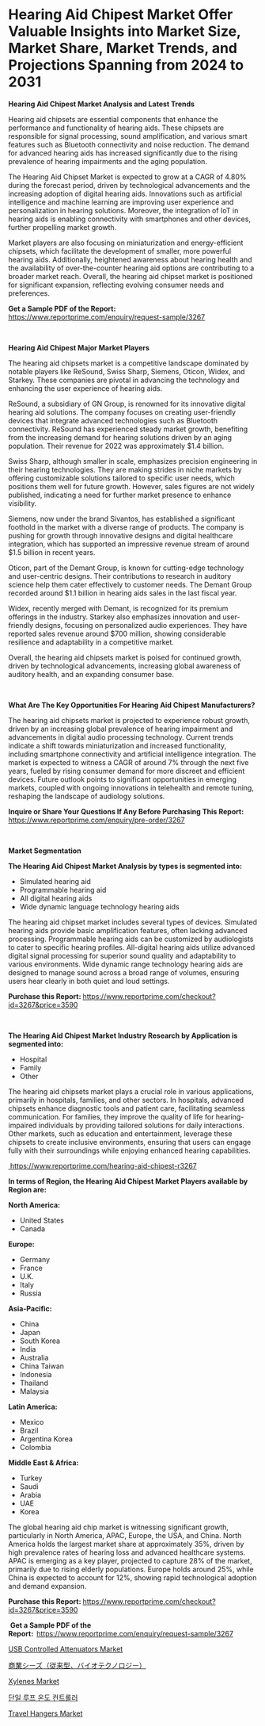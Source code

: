 <p><h1>Hearing Aid Chipest Market Offer Valuable Insights into Market Size, Market Share, Market Trends, and Projections Spanning from 2024 to 2031</h1></p><p><strong>Hearing Aid Chipest Market Analysis and Latest Trends</strong></p>
<p><p>Hearing aid chipsets are essential components that enhance the performance and functionality of hearing aids. These chipsets are responsible for signal processing, sound amplification, and various smart features such as Bluetooth connectivity and noise reduction. The demand for advanced hearing aids has increased significantly due to the rising prevalence of hearing impairments and the aging population. </p><p>The Hearing Aid Chipset Market is expected to grow at a CAGR of 4.80% during the forecast period, driven by technological advancements and the increasing adoption of digital hearing aids. Innovations such as artificial intelligence and machine learning are improving user experience and personalization in hearing solutions. Moreover, the integration of IoT in hearing aids is enabling connectivity with smartphones and other devices, further propelling market growth.  </p><p>Market players are also focusing on miniaturization and energy-efficient chipsets, which facilitate the development of smaller, more powerful hearing aids. Additionally, heightened awareness about hearing health and the availability of over-the-counter hearing aid options are contributing to a broader market reach. Overall, the hearing aid chipset market is positioned for significant expansion, reflecting evolving consumer needs and preferences.</p></p>
<p><strong>Get a Sample PDF of the Report:&nbsp;</strong> <a href="https://www.reportprime.com/enquiry/request-sample/3267">https://www.reportprime.com/enquiry/request-sample/3267</a></p>
<p>&nbsp;</p>
<p><strong>Hearing Aid Chipest Major Market Players</strong></p>
<p><p>The hearing aid chipsets market is a competitive landscape dominated by notable players like ReSound, Swiss Sharp, Siemens, Oticon, Widex, and Starkey. These companies are pivotal in advancing the technology and enhancing the user experience of hearing aids.</p><p>ReSound, a subsidiary of GN Group, is renowned for its innovative digital hearing aid solutions. The company focuses on creating user-friendly devices that integrate advanced technologies such as Bluetooth connectivity. ReSound has experienced steady market growth, benefiting from the increasing demand for hearing solutions driven by an aging population. Their revenue for 2022 was approximately $1.4 billion.</p><p>Swiss Sharp, although smaller in scale, emphasizes precision engineering in their hearing technologies. They are making strides in niche markets by offering customizable solutions tailored to specific user needs, which positions them well for future growth. However, sales figures are not widely published, indicating a need for further market presence to enhance visibility.</p><p>Siemens, now under the brand Sivantos, has established a significant foothold in the market with a diverse range of products. The company is pushing for growth through innovative designs and digital healthcare integration, which has supported an impressive revenue stream of around $1.5 billion in recent years.</p><p>Oticon, part of the Demant Group, is known for cutting-edge technology and user-centric designs. Their contributions to research in auditory science help them cater effectively to customer needs. The Demant Group recorded around $1.1 billion in hearing aids sales in the last fiscal year.</p><p>Widex, recently merged with Demant, is recognized for its premium offerings in the industry. Starkey also emphasizes innovation and user-friendly designs, focusing on personalized audio experiences. They have reported sales revenue around $700 million, showing considerable resilience and adaptability in a competitive market.</p><p>Overall, the hearing aid chipsets market is poised for continued growth, driven by technological advancements, increasing global awareness of auditory health, and an expanding consumer base.</p></p>
<p>&nbsp;</p>
<p><strong>What Are The Key Opportunities For Hearing Aid Chipest Manufacturers?</strong></p>
<p><p>The hearing aid chipsets market is projected to experience robust growth, driven by an increasing global prevalence of hearing impairment and advancements in digital audio processing technology. Current trends indicate a shift towards miniaturization and increased functionality, including smartphone connectivity and artificial intelligence integration. The market is expected to witness a CAGR of around 7% through the next five years, fueled by rising consumer demand for more discreet and efficient devices. Future outlook points to significant opportunities in emerging markets, coupled with ongoing innovations in telehealth and remote tuning, reshaping the landscape of audiology solutions.</p></p>
<p><strong>Inquire or Share Your Questions If Any Before Purchasing This Report:</strong> <a href="https://www.reportprime.com/enquiry/pre-order/3267">https://www.reportprime.com/enquiry/pre-order/3267</a></p>
<p>&nbsp;</p>
<p><strong>Market Segmentation</strong></p>
<p><strong>The Hearing Aid Chipest Market Analysis by types is segmented into:</strong></p>
<p><ul><li>Simulated hearing aid</li><li>Programmable hearing aid</li><li>All digital hearing aids</li><li>Wide dynamic language technology hearing aids</li></ul></p>
<p><p>The hearing aid chipset market includes several types of devices. Simulated hearing aids provide basic amplification features, often lacking advanced processing. Programmable hearing aids can be customized by audiologists to cater to specific hearing profiles. All-digital hearing aids utilize advanced digital signal processing for superior sound quality and adaptability to various environments. Wide dynamic range technology hearing aids are designed to manage sound across a broad range of volumes, ensuring users hear clearly in both quiet and loud settings.</p></p>
<p><strong>Purchase this Report:&nbsp;</strong><a href="https://www.reportprime.com/checkout?id=3267&price=3590">https://www.reportprime.com/checkout?id=3267&price=3590</a></p>
<p>&nbsp;</p>
<p><strong>The Hearing Aid Chipest Market Industry Research by Application is segmented into:</strong></p>
<p><ul><li>Hospital</li><li>Family</li><li>Other</li></ul></p>
<p><p>The hearing aid chipsets market plays a crucial role in various applications, primarily in hospitals, families, and other sectors. In hospitals, advanced chipsets enhance diagnostic tools and patient care, facilitating seamless communication. For families, they improve the quality of life for hearing-impaired individuals by providing tailored solutions for daily interactions. Other markets, such as education and entertainment, leverage these chipsets to create inclusive environments, ensuring that users can engage fully with their surroundings while enjoying enhanced hearing capabilities.</p></p>
<p><a href="https://www.reportprime.com/hearing-aid-chipest-r3267">&nbsp;https://www.reportprime.com/hearing-aid-chipest-r3267</a></p>
<p><strong>In terms of Region, the Hearing Aid Chipest Market Players available by Region are:</strong></p>
<p>
    <p> <strong> North America: </strong>
        <ul>
            <li>United States</li>
            <li>Canada</li>
        </ul>
        </p> 
    <p> <strong> Europe: </strong>
        <ul>
            <li>Germany</li>
            <li>France</li>
            <li>U.K.</li>
            <li>Italy</li>
            <li>Russia</li>
        </ul>
        </p> 
    <p> <strong> Asia-Pacific: </strong>
        <ul>
            <li>China</li>
            <li>Japan</li>
            <li>South Korea</li>
            <li>India</li>
            <li>Australia</li>
            <li>China Taiwan</li>
            <li>Indonesia</li>
            <li>Thailand</li>
            <li>Malaysia</li>
        </ul>
        </p> 
    <p> <strong> Latin America: </strong>
        <ul>
            <li>Mexico</li>
            <li>Brazil</li>
            <li>Argentina Korea</li>
            <li>Colombia</li>
        </ul>
        </p> 
    <p> <strong> Middle East & Africa: </strong>
        <ul>
            <li>Turkey</li>
            <li>Saudi</li>
            <li>Arabia</li>
            <li>UAE</li>
            <li>Korea</li>
        </ul>
    </p>
    </p>
<p><p>The global hearing aid chip market is witnessing significant growth, particularly in North America, APAC, Europe, the USA, and China. North America holds the largest market share at approximately 35%, driven by high prevalence rates of hearing loss and advanced healthcare systems. APAC is emerging as a key player, projected to capture 28% of the market, primarily due to rising elderly populations. Europe holds around 25%, while China is expected to account for 12%, showing rapid technological adoption and demand expansion.</p></p>
<p><strong>Purchase this Report: </strong><a href="https://www.reportprime.com/checkout?id=3267&price=3590">https://www.reportprime.com/checkout?id=3267&price=3590</a></p>
<p>&nbsp;<strong>Get a Sample PDF of the Report:&nbsp;&nbsp;</strong><a href="https://www.reportprime.com/enquiry/request-sample/3267">https://www.reportprime.com/enquiry/request-sample/3267</a></p>
<p><strong></strong></p>
<p><p><a href="https://github.com/MarciaRunte/Market-Research-Report-List-1/blob/main/usb-controlled-attenuators-market.md">USB Controlled Attenuators Market</a></p><p><a href="https://medium.com/@maninajar/commercial-seeds-conventional-biotechnology-market-%E3%81%AF-%E3%82%B3%E3%82%B9%E3%83%88%E7%AE%A1%E7%90%86%E3%81%A8%E5%8A%B9%E7%8E%87%E5%90%91%E4%B8%8A%E3%82%92%E5%84%AA%E5%85%88%E3%81%97%E3%81%BE%E3%81%99-990c367955f0">商業シーズ（従来型、バイオテクノロジー）</a></p><p><a href="https://issuu.com/reportprime-2/docs/xylenes-market-size-2030.pptx_b90f8c68339875">Xylenes Market</a></p><p><a href="https://medium.com/@percymckty3ytenzie89676/single-loop-temperature-controllers-market-%EC%9D%98-%EA%B8%80%EB%A1%9C%EB%B2%8C-%EC%8B%9C%EC%9E%A5-%EA%B0%9C%EC%9A%94%EB%8A%94-%EC%A0%84-%EC%84%B8%EA%B3%84-%EB%B0%8F-%EC%A3%BC%EC%9A%94-%EC%8B%9C%EC%9E%A5%EC%9D%98-%EC%82%B0%EC%97%85%EC%97%90-%EC%98%81%ED%96%A5%EC%9D%84-%EB%AF%B8%EC%B9%98%EB%8A%94-%EC%A3%BC%EC%9A%94-%ED%8A%B8%EB%A0%8C%EB%93%9C%EC%97%90-%EB%8C%80%ED%95%9C-%EB%8F%85%ED%8A%B9%ED%95%9C-b09542b59b6a">단일 루프 온도 컨트롤러</a></p><p><a href="https://medium.com/@denisolden565/this-report-on-travel-hangers-market-is-a-comprehensive-analysis-of-market-shares-strategies-5753a9aac8fd">Travel Hangers Market</a></p></p>